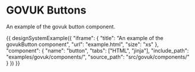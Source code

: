 # GOVUK Buttons

An example of the govuk button component.

{{ designSystemExample({
"iframe": {
    "title": "An example of the govukButton component",
    "url": "example.html",
    "size": "xs"
},
"component": {
    "name": "button",
    "tabs": ["HTML", "jinja"],
    "include_path": "examples/govuk/components/",
    "source_path": "src/govuk/components/"
}
}) }}

